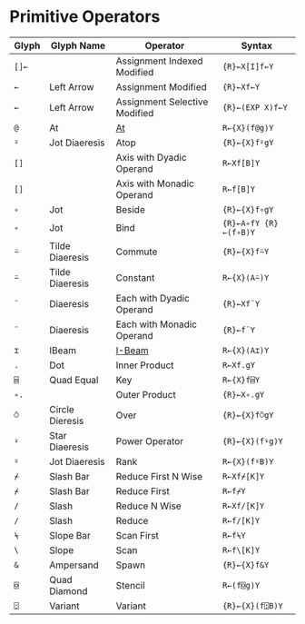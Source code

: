 # Primitive Operators

| Glyph | Glyph Name | Operator | Syntax |
| --- | --- | --- | ---  |
| `[]←` |  | Assignment Indexed Modified | `{R}←X[I]f←Y` |
| `←` | Left Arrow | Assignment Modified | `{R}←Xf←Y` |
| `←` | Left Arrow | Assignment Selective Modified | `{R}←(EXP X)f←Y` |
| `@` | At | [At](../system-functions/system-functions-a-z/system-functions-a-z/at.md) | `R←{X}(f@g)Y` |
| `⍤` | Jot Diaeresis | Atop | `{R}←{X}f⍤gY` |
| `[]` |  | Axis with Dyadic Operand | `R←Xf[B]Y` |
| `[]` |  | Axis with Monadic Operand | `R←f[B]Y` |
| `∘` | Jot | Beside | `{R}←{X}f∘gY` |
| `∘` | Jot | Bind | `{R}←A∘fY {R}←(f∘B)Y` |
| `⍨` | Tilde Diaeresis | Commute | `{R}←{X}f⍨Y` |
| `⍨` | Tilde Diaeresis | Constant | `R←{X}(A⍨)Y` |
| `¨` | Diaeresis | Each with Dyadic Operand | `{R}←Xf¨Y` |
| `¨` | Diaeresis | Each with Monadic Operand | `{R}←f¨Y` |
| `⌶` | IBeam | [I-Beam](../the-i-beam-operator/i-beam.md) | `R←{X}(A⌶)Y` |
| `.` | Dot | Inner Product | `R←Xf.gY` |
| `⌸` | Quad Equal | Key | `R←{X}f⌸Y` |
| `∘.` |  | Outer Product | `{R}←X∘.gY` |
| `⍥` | Circle Dieresis | Over | `{R}←{X}f⍥gY` |
| `⍣` | Star Diaeresis | Power Operator | `{R}←{X}(f⍣g)Y` |
| `⍤` | Jot Diaeresis | Rank | `R←{X}(f⍤B)Y` |
| `⌿` | Slash Bar | Reduce First N Wise | `R←Xf⌿[K]Y` |
| `⌿` | Slash Bar | Reduce First | `R←f⌿Y` |
| `/` | Slash | Reduce N Wise | `R←Xf/[K]Y` |
| `/` | Slash | Reduce | `R←f/[K]Y` |
| `⍀` | Slope Bar | Scan First | `R←f⍀Y` |
| `\` | Slope | Scan | `R←f\[K]Y` |
| `&` | Ampersand | Spawn | `{R}←{X}f&Y` |
| `⌺` | Quad Diamond | Stencil | `R←(f⌺g)Y` |
| `⍠` | Variant | Variant | `{R}←{X}(f⍠B)Y` |
